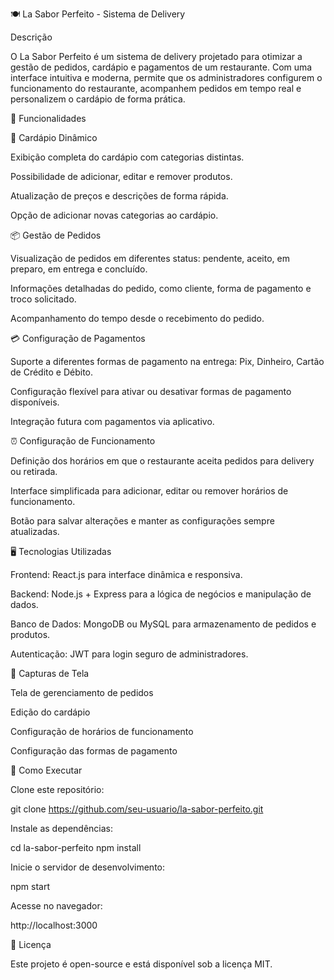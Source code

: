 🍽️ La Sabor Perfeito - Sistema de Delivery

Descrição

O La Sabor Perfeito é um sistema de delivery projetado para otimizar a gestão de pedidos, cardápio e pagamentos de um restaurante. Com uma interface intuitiva e moderna, permite que os administradores configurem o funcionamento do restaurante, acompanhem pedidos em tempo real e personalizem o cardápio de forma prática.

📌 Funcionalidades

📜 Cardápio Dinâmico

Exibição completa do cardápio com categorias distintas.

Possibilidade de adicionar, editar e remover produtos.

Atualização de preços e descrições de forma rápida.

Opção de adicionar novas categorias ao cardápio.

📦 Gestão de Pedidos

Visualização de pedidos em diferentes status: pendente, aceito, em preparo, em entrega e concluído.

Informações detalhadas do pedido, como cliente, forma de pagamento e troco solicitado.

Acompanhamento do tempo desde o recebimento do pedido.

💳 Configuração de Pagamentos

Suporte a diferentes formas de pagamento na entrega: Pix, Dinheiro, Cartão de Crédito e Débito.

Configuração flexível para ativar ou desativar formas de pagamento disponíveis.

Integração futura com pagamentos via aplicativo.

⏰ Configuração de Funcionamento

Definição dos horários em que o restaurante aceita pedidos para delivery ou retirada.

Interface simplificada para adicionar, editar ou remover horários de funcionamento.

Botão para salvar alterações e manter as configurações sempre atualizadas.

🖥️ Tecnologias Utilizadas

Frontend: React.js para interface dinâmica e responsiva.

Backend: Node.js + Express para a lógica de negócios e manipulação de dados.

Banco de Dados: MongoDB ou MySQL para armazenamento de pedidos e produtos.

Autenticação: JWT para login seguro de administradores.

📸 Capturas de Tela

Tela de gerenciamento de pedidos

Edição do cardápio

Configuração de horários de funcionamento

Configuração das formas de pagamento

🚀 Como Executar

Clone este repositório:

git clone https://github.com/seu-usuario/la-sabor-perfeito.git

Instale as dependências:

cd la-sabor-perfeito
npm install

Inicie o servidor de desenvolvimento:

npm start

Acesse no navegador:

http://localhost:3000

📄 Licença

Este projeto é open-source e está disponível sob a licença MIT.

